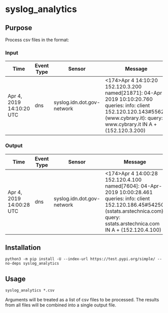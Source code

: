 # syslog_analytics

## Purpose

Process csv files in the format:

### Input

<table class="table table-bordered table-hover table-condensed">
<thead><tr><th title="Field #1">Time</th>
<th title="Field #2">Event Type</th>
<th title="Field #3">Sensor</th>
<th title="Field #4">Message</th>
</tr></thead>
<tbody><tr>
<td>Apr 4, 2019 14:10:20 UTC</td>
<td>dns</td>
<td>syslog.idn.dot.gov-network</td>
<td>&lt;174&gt;Apr  4 14:10:20 152.120.3.200 named[21871]: 04-Apr-2019 10:10:20.760 queries: info: client 152.120.120.143#55623 (www.cybrary.it): query: www.cybrary.it IN A + (152.120.3.200)</td>
</tr>
</tbody></table>

### Output

<table class="table table-bordered table-hover table-condensed">
<thead><tr><th title="Field #1">Time</th>
<th title="Field #2">Event Type</th>
<th title="Field #3">Sensor</th>
<th title="Field #4">Message</th>
</tr></thead>
<tbody><tr>
<td>Apr 4, 2019 14:00:28 UTC</td>
<td>dns</td>
<td>syslog.idn.dot.gov-network</td>
<td>&lt;174&gt;Apr  4 14:00:28 152.120.4.100 named[7604]: 04-Apr-2019 10:00:28.461 queries: info: client 152.120.186.45#54250 (sstats.arstechnica.com): query: sstats.arstechnica.com IN A + (152.120.4.100)</td>
</tr>
</tbody></table>

## Installation

    python3 -m pip install -U --index-url https://test.pypi.org/simple/ --no-deps syslog_analytics

## Usage

    syslog_analytics *.csv

Arguments will be treated as a list of csv files to be processed. The results from all files will be combined into a single output file.
